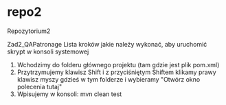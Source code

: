 # repo2
Repozytorium2

Zad2_QAPatronage
Lista kroków jakie należy wykonać, aby uruchomić skrypt w konsoli systemowej

1. Wchodzimy do folderu głównego projektu (tam gdzie jest plik pom.xml)
2. Przytrzymujemy klawisz Shift i z przyciśniętym Shiftem klikamy prawy klawisz myszy gdzieś w tym folderze i wybieramy "Otwórz okno polecenia tutaj"
3. Wpisujemy w konsoli: mvn clean test
